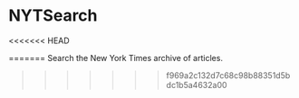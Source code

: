 # NYTSearch
<<<<<<< HEAD

=======
Search the New York Times archive of articles.
>>>>>>> f969a2c132d7c68c98b88351d5bdc1b5a4632a00
